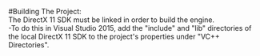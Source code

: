 #Building The Project:  
The DirectX 11 SDK must be linked in order to build the engine.  
-To do this in Visual Studio 2015, add the "include" and "lib" directories of the local DirectX 11 SDK to the project's properties under "VC++ Directories".  
